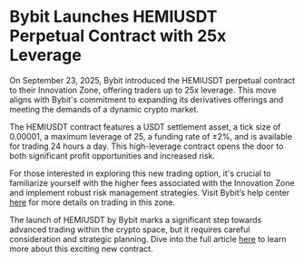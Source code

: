 # Bybit Launches HEMIUSDT Perpetual Contract with 25x Leverage

On September 23, 2025, Bybit introduced the HEMIUSDT perpetual contract to their Innovation Zone, offering traders up to 25x leverage. This move aligns with Bybit's commitment to expanding its derivatives offerings and meeting the demands of a dynamic crypto market.

The HEMIUSDT contract features a USDT settlement asset, a tick size of 0.00001, a maximum leverage of 25, a funding rate of ±2%, and is available for trading 24 hours a day. This high-leverage contract opens the door to both significant profit opportunities and increased risk.

For those interested in exploring this new trading option, it's crucial to familiarize yourself with the higher fees associated with the Innovation Zone and implement robust risk management strategies. Visit Bybit’s help center [here](https://www.bybit.com/en/help-center/article/FAQ-Perpetual-Trading-Innovation-Zone) for more details on trading in this zone.

The launch of HEMIUSDT by Bybit marks a significant step towards advanced trading within the crypto space, but it requires careful consideration and strategic planning. Dive into the full article [here](https://chain-base.xyz/bybit-launches-hemiusdt-perpetual-contract-with-25x-leverage) to learn more about this exciting new contract.